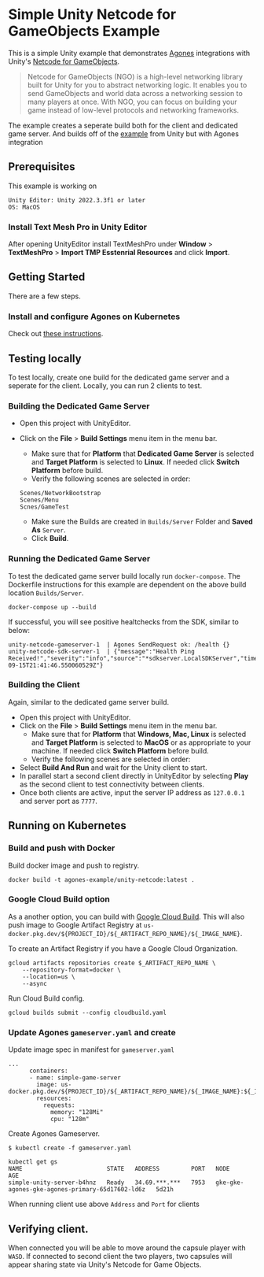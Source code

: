 # Simple Unity Netcode for GameObjects Example

This is a simple Unity example that demonstrates [Agones](https://github.com/googleforgames/agones) integrations with
Unity's [Netcode for GameObjects](https://docs-multiplayer.unity3d.com/netcode/current/about/).

>Netcode for GameObjects (NGO) is a high-level networking library built for
>Unity for you to abstract networking logic. It enables you to send GameObjects
>and world data across a networking session to many players at once. With NGO,
>you can focus on building your game instead of low-level protocols and
>networking frameworks.

The example creates a seperate build both for the client and dedicated game
server. And builds off of the [example](https://docs-multiplayer.unity3d.com/netcode/current/tutorials/get-started-ngo/) from Unity but with Agones integration

## Prerequisites

This example is working on

```
Unity Editor: Unity 2022.3.3f1 or later
OS: MacOS
```

### Install Text Mesh Pro in Unity Editor

After opening UnityEditor install TextMeshPro under **Window** > **TextMeshPro** > **Import TMP Esstenrial Resources** and click **Import**.

## Getting Started

There are a few steps.

### Install and configure Agones on Kubernetes

Check out [these instructions](https://agones.dev/site/docs/installation/).

## Testing locally

To test locally, create one build for the dedicated game server and a seperate
for the client. Locally, you can run 2 clients to test.

### Building the Dedicated Game Server

* Open this project with UnityEditor.
* Click on the **File** > **Build Settings** menu item in the menu bar.
  * Make sure that for **Platform** that **Dedicated Game Server** is selected
  and **Target Platform** is selected to **Linux**. If needed click
  **Switch Platform** before build.
  * Verify the following scenes are selected in order:

  ```
  Scenes/NetworkBootstrap
  Scenes/Menu
  Scnes/GameTest
  ```

  * Make sure the Builds are created in `Builds/Server` Folder and **Saved As** `Server`.
  * Click **Build**.

### Running the Dedicated Game Server

To test the dedicated game server build locally run `docker-compose`. The
Dockerfile instructions for this example are dependent on the above build
location `Builds/Server`.

```
docker-compose up --build
```

If successful, you will see positive healtchecks from the SDK, similar to below:

```
unity-netcode-gameserver-1  | Agones SendRequest ok: /health {}
unity-netcode-sdk-server-1  | {"message":"Health Ping Received!","severity":"info","source":"*sdkserver.LocalSDKServer","time":"2023-09-15T21:41:46.550060529Z"}
```

### Building the Client

Again, similar to the dedicated game server build.

* Open this project with UnityEditor.
* Click on the **File** > **Build Settings** menu item in the menu bar.
  * Make sure that for **Platform** that **Windows, Mac, Linux** is selected
  and **Target Platform** is selected to **MacOS** or as appropriate to your
  machine. If needed click **Switch Platform** before build.
  * Verify the following scenes are selected in order:
* Select **Build And Run** and wait for the Unity client to start.
* In parallel start a second client directly in UnityEditor by selecting **Play**
as the second client to test connectivity between clients.
* Once both clients are active, input the server IP address as `127.0.0.1` and
server port as `7777`.

## Running on Kubernetes

### Build and push with Docker

Build docker image and push to registry.

```
docker build -t agones-example/unity-netcode:latest .
```

### Google Cloud Build option

As a another option, you can build with [Google Cloud Build](https://cloud.google.com/build/docs/build-config-file-schema). This will also push image to Google Artifact Registry at `us-docker.pkg.dev/${PROJECT_ID}/${_ARTIFACT_REPO_NAME}/${_IMAGE_NAME}`.

To create an Artifact Registry if you have a Google Cloud Organization.

```
gcloud artifacts repositories create $_ARTIFACT_REPO_NAME \
    --repository-format=docker \
    --location=us \
    --async
```

Run Cloud Build config.

```
gcloud builds submit --config cloudbuild.yaml
```

### Update Agones `gameserver.yaml` and create

Update image spec in manifest for `gameserver.yaml`

```
...
      containers:
      - name: simple-game-server
        image: us-docker.pkg.dev/${PROJECT_ID}/${_ARTIFACT_REPO_NAME}/${_IMAGE_NAME}:${_IMAGE_VERSION}
        resources:
          requests:
            memory: "128Mi"
            cpu: "128m"
```

Create Agones Gameserver.

```
$ kubectl create -f gameserver.yaml
```

```
kubectl get gs
NAME                        STATE   ADDRESS         PORT   NODE                                              AGE
simple-unity-server-b4hnz   Ready   34.69.***.***   7953   gke-gke-agones-gke-agones-primary-65d17602-ld6z   5d21h
```

When running client use above `Address` and `Port` for clients

## Verifying client.

When connected you will be able to move around the capsule player with `WASD`. If
connected to second client the two players, two capsules will appear sharing state
via Unity's Netcode for Game Objects.
